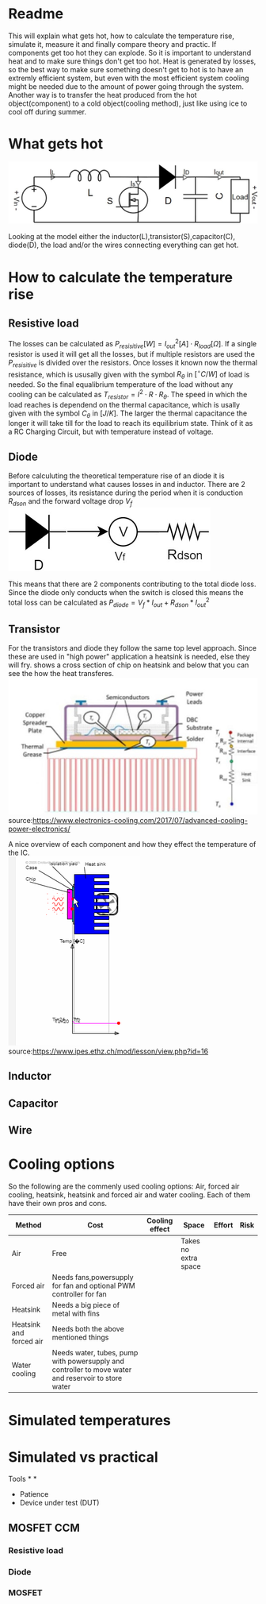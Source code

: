 # Readme
This will explain what gets hot, how to calculate the temperature rise, simulate it, measure it and finally compare theory and practic. If components get too hot they can explode. So it is important to understand heat and to make sure things don't get too hot. Heat is generated by losses, so the best way to make sure something doesn't get to hot is to have an extremly efficient system, but even with the most efficient system cooling might be needed due to the amount of power going through the system. Another way is to transfer the heat produced from the hot object(component) to a cold object(cooling method), just like using ice to cool off during summer. 

# What gets hot
![](Images/Boost_converter_schematics.jpg)

Looking at the model either the inductor(L),transistor(S),capacitor(C), diode(D), the load and/or the wires connecting everything can get hot. 

# How to calculate the temperature rise

## Resistive load

The losses can be calculated as $P_{resisitive} [W]=I_{out}^2 [A] \cdot R_{load} [\Omega]$. If a single resistor is used it will get all the losses, but if multiple resistors are used the $P_{resisitive}$ is divided over the resistors. Once losses it known now the thermal resistance, which is ususally given with the symbol $R_{\theta}$ in $[^{\circ}C/W]$ of load is needed. So the final equalibrium temperature of the load without any cooling can be calculated as $T_{resistor}=I^2 \cdot  R \cdot R_{\theta}$. The speed in which the load reaches is dependend on the thermal capacitance, which is usally given with the symbol $C_{\theta}$ in $[J/K]$. The larger the thermal capacitance the longer it will take till for the load to reach its equilibrium state. Think of it as a RC Charging Circuit, but with temperature instead of voltage.

## Diode
Before calculuting the theoretical temperature rise of an diode it is important to understand what causes losses in and inductor. There are 2 sources of losses, its resistance during the period when it is conduction $R_{dson}$ and the forward voltage drop $V_{f}$
 ![](Images/Diode_model.jpg)
 
 This means that there are 2 components contributing to the total diode loss. Since the diode only conducts when the switch is closed this means the total loss can be calculated as $P_{diode}=V_{f}*I_{out}+R_{dson}*I_{out}^2$
 
## Transistor
For the transistors and diode they follow the same top level approach. Since these are used in "high power" application a heatsink is needed, else they will fry. shows a cross section of chip on heatsink and below that you can see the how the heat transferes. 
 ![](Images/3D_Model_Thermal_transfer_IC.jpg)
 source:https://www.electronics-cooling.com/2017/07/advanced-cooling-power-electronics/

A nice overview of each component and how they effect the temperature of the IC.<br />
 ![](Images/IC_with_heatsink_thermal.gif)
 source:https://www.ipes.ethz.ch/mod/lesson/view.php?id=16
 

## Inductor

## Capacitor

## Wire

# Cooling options

So the following are the commenly used cooling options: Air, forced air cooling, heatsink, heatsink and forced air and water cooling. Each of them have their own pros and cons.

Method                 | Cost                                                               | Cooling effect  |Space               | Effort | Risk
---                    | ---                                                                | ---             | ---                | ---    | ---
Air                    | Free                                                               |                 |Takes no extra space|        |        
Forced air             | Needs fans,powersupply for fan and optional PWM controller for fan |                 |      |        |
Heatsink               | Needs a big piece of metal with fins                               |  
Heatsink and forced air| Needs both the above mentioned things                              |
Water cooling          | Needs water, tubes, pump with powersupply and controller to move water and reservoir to store water|  

# Simulated temperatures

# Simulated vs practical 


Tools
*
*
* Patience
* Device under test (DUT)

## MOSFET CCM 

### Resistive load

### Diode

### MOSFET

